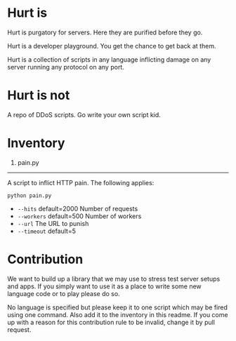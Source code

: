Hurt is
=======

Hurt is purgatory for servers. Here they are purified before they go.

Hurt is a developer playground. You get the chance to get back at them.

Hurt is a collection of scripts in any language inflicting damage on any server running any protocol on any port.

Hurt is not
===========

A repo of DDoS scripts. Go write your own script kid.

Inventory
=========

1. pain.py
----------

A script to inflict HTTP pain. The following applies:

`python pain.py`

 - `--hits` default=2000 Number of requests
 - `--workers` default=500 Number of workers
 - `--url` The URL to punish
 - `--timeout` default=5

Contribution
============

We want to build up a library that we may use to stress test server setups and apps. If you simply want to use it as a place to write some new language code or to play please do so.

No language is specified but please keep it to one script which may be fired using one command. Also add it to the inventory in this readme. If you come up with a reason for this contribution rule to be invalid, change it by pull request. 